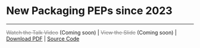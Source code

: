 # New Packaging PEPs since 2023

<!-- TODO: change the title -->
<!-- TODO: change the date and location -->
<!-- TODO: change the subtitle -->


---

<!-- TODO: add video link -->
<!-- TODO: run `pnpm export` to update the pdf file -->
<!-- TODO: update the slides website link -->

<span style="color:gray;text-decoration:line-through;">Watch the Talk Video</span> (Coming soon) | <span style="color:gray;text-decoration:line-through;">View the Slide</span> (Coming soon) | [Download PDF](./slides.pdf) | [Source Code](./src/slides.md)
